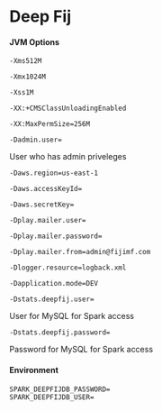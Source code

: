 Deep Fij
==================

#### JVM Options
```
-Xms512M
```
```
-Xmx1024M
```
```
-Xss1M
```
```
-XX:+CMSClassUnloadingEnabled
```
```
-XX:MaxPermSize=256M
```
```
-Dadmin.user=
```
User who has admin priveleges
```
-Daws.region=us-east-1
```
```
-Daws.accessKeyId=
```
```
-Daws.secretKey=
```
```
-Dplay.mailer.user=
```
```
-Dplay.mailer.password=
```
```
-Dplay.mailer.from=admin@fijimf.com
```
```
-Dlogger.resource=logback.xml
```
```
-Dapplication.mode=DEV
```
```
-Dstats.deepfij.user=
```
User for MySQL for Spark access
```
-Dstats.deepfij.password=
```
Password for MySQL for Spark access

#### Environment
```
SPARK_DEEPFIJDB_PASSWORD=
SPARK_DEEPFIJDB_USER=
```